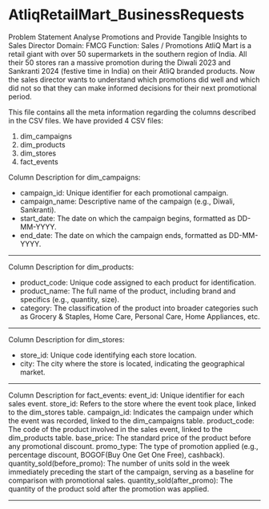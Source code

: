 # AtliqRetailMart_BusinessRequests
Problem Statement
Analyse Promotions and Provide Tangible Insights to Sales Director
Domain: FMCG	Function: Sales / Promotions
AtliQ Mart is a retail giant with over 50 supermarkets in the southern region of India. 
All their 50 stores ran a massive promotion during the Diwali 2023 and Sankranti 2024 (festive time in India) on their AtliQ branded products.
 Now the sales director wants to understand which promotions did well and which did not so that they can make informed decisions for their next promotional period.

This file contains all the meta information regarding the columns described in the CSV files. We have provided 4 CSV files:
1. dim_campaigns
2. dim_products
3. dim_stores
4. fact_events


Column Description for dim_campaigns:
- campaign_id: Unique identifier for each promotional campaign.
- campaign_name: Descriptive name of the campaign (e.g., Diwali, Sankranti).
- start_date: The date on which the campaign begins, formatted as DD-MM-YYYY.
- end_date: The date on which the campaign ends, formatted as DD-MM-YYYY.


*******************************************


Column Description for dim_products:
- product_code: Unique code assigned to each product for identification.
- product_name: The full name of the product, including brand and specifics (e.g., quantity, size).
- category: The classification of the product into broader categories such as Grocery & Staples, Home Care, Personal Care, Home Appliances, etc.


*******************************************



Column Description for dim_stores:
- store_id: Unique code identifying each store location.
- city: The city where the store is located, indicating the geographical market.


*******************************************



Column Description for fact_events:
event_id: Unique identifier for each sales event.
store_id: Refers to the store where the event took place, linked to the dim_stores table.
campaign_id: Indicates the campaign under which the event was recorded, linked to the dim_campaigns table.
product_code: The code of the product involved in the sales event, linked to the dim_products table.
base_price: The standard price of the product before any promotional discount.
promo_type: The type of promotion applied (e.g., percentage discount, BOGOF(Buy One Get One Free), cashback).
quantity_sold(before_promo): The number of units sold in the week immediately preceding the start of the campaign, serving as a baseline for comparison with promotional sales.
quantity_sold(after_promo): The quantity of the product sold after the promotion was applied.


*******************************************


